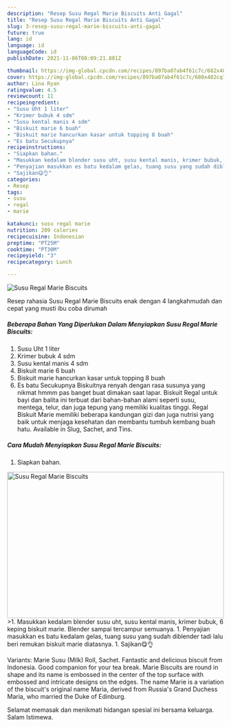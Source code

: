 ```yaml
---
description: "Resep Susu Regal Marie Biscuits Anti Gagal"
title: "Resep Susu Regal Marie Biscuits Anti Gagal"
slug: 3-resep-susu-regal-marie-biscuits-anti-gagal
future: true
lang: id
language: id
languageCode: id
publishDate: 2021-11-06T08:09:21.881Z

thumbnail: https://img-global.cpcdn.com/recipes/897ba07ab4f61c7c/682x484cq65/susu-regal-marie-biscuits-foto-resep-utama.webp
cover: https://img-global.cpcdn.com/recipes/897ba07ab4f61c7c/680x482cq70/susu-regal-marie-biscuits-foto-resep-utama.jpg
author: Lina Ryan
ratingvalue: 4.5
reviewcount: 11
recipeingredient:
- "Susu Uht 1 liter"
- "Krimer bubuk 4 sdm"
- "Susu kental manis 4 sdm"
- "Biskuit marie 6 buah"
- "Biskuit marie hancurkan kasar untuk topping 8 buah"
- "Es batu Secukupnya"
recipeinstructions:
- "Siapkan bahan."
- "Masukkan kedalam blender susu uht, susu kental manis, krimer bubuk, 6 keping biskuit marie. Blender sampai tercampur semuanya."
- "Penyajian masukkan es batu kedalam gelas, tuang susu yang sudah diblender tadi lalu beri remukan biskuit marie diatasnya."
- "Sajikan😋👌"
categories:
- Resep
tags:
- susu
- regal
- marie

katakunci: susu regal marie 
nutrition: 209 calories
recipecuisine: Indonesian
preptime: "PT25M"
cooktime: "PT30M"
recipeyield: "3"
recipecategory: Lunch

---
```



![Susu Regal Marie Biscuits](https://img-global.cpcdn.com/recipes/897ba07ab4f61c7c/680x482cq70/susu-regal-marie-biscuits-foto-resep-utama.jpg)


















  

Resep rahasia Susu Regal Marie Biscuits  enak dengan 4 langkahmudah dan cepat yang musti ibu coba dirumah


<!--inarticleads1-->

##### Beberapa Bahan Yang Diperlukan Dalam Menyiapkan Susu Regal Marie Biscuits:

1. Susu Uht 1 liter
1. Krimer bubuk 4 sdm
1. Susu kental manis 4 sdm
1. Biskuit marie 6 buah
1. Biskuit marie hancurkan kasar untuk topping 8 buah
1. Es batu Secukupnya
Biskuitnya renyah dengan rasa susunya yang nikmat hmmm pas banget buat dimakan saat lapar. Biskuit Regal untuk bayi dan balita ini terbuat dari bahan-bahan alami seperti susu, mentega, telur, dan juga tepung yang memiliki kualitas tinggi. Regal Biskuit Marie memiliki beberapa kandungan gizi dan juga nutrisi yang baik untuk menjaga kesehatan dan membantu tumbuh kembang buah hatu. Available in Slug, Sachet, and Tins. 

<!--inarticleads2-->

##### Cara Mudah Menyiapkan Susu Regal Marie Biscuits:

1. Siapkan bahan.
<img class="lazyload" data-src="https://img-global.cpcdn.com/steps/2ce16a0ed28a336c/160x128cq70/susu-regal-marie-biscuits-langkah-memasak-1-foto.webp" alt="Susu Regal Marie Biscuits" width="340" height="340" style="width:100%; border: none;">
>1. Masukkan kedalam blender susu uht, susu kental manis, krimer bubuk, 6 keping biskuit marie. Blender sampai tercampur semuanya.
1. Penyajian masukkan es batu kedalam gelas, tuang susu yang sudah diblender tadi lalu beri remukan biskuit marie diatasnya.
1. Sajikan😋👌


Variants: Marie Susu (Milk) Roll, Sachet. Fantastic and delicious biscuit from Indonesia. Good companion for your tea break. Marie Biscuits are round in shape and its name is embossed in the center of the top surface with embossed and intricate designs on the edges. The name Marie is a variation of the biscuit&#39;s original name Maria, derived from Russia&#39;s Grand Duchess Maria, who married the Duke of Edinburg. 

Selamat memasak dan menikmati hidangan spesial ini bersama keluarga. Salam Istimewa.
